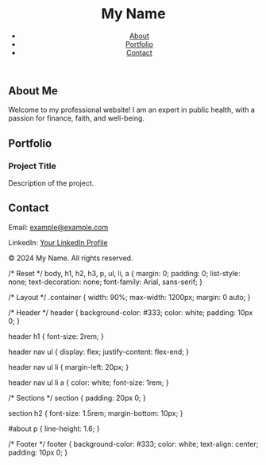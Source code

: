 <!DOCTYPE html>
<html lang="en">
<head>
    <meta charset="UTF-8">
    <meta name="viewport" content="width=device-width, initial-scale=1.0">
    <meta name="description" content="Professional website showcasing my portfolio, experience, and skills.">
    <title>Odera Onyema</title>
    <link rel="stylesheet" href="styles/style.css">
</head>
<body>
    <header>
        <div class="container">
            <h1>My Name</h1>
            <nav>
                <ul>
                    <li><a href="#about">About</a></li>
                    <li><a href="#portfolio">Portfolio</a></li>
                    <li><a href="#contact">Contact</a></li>
                </ul>
            </nav>
        </div>
    </header>
    <main>
        <section id="about">
            <div class="container">
                <h2>About Me</h2>
                <p>Welcome to my professional website! I am an expert in public health, with a passion for finance, faith, and well-being.</p>
            </div>
        </section>
        <section id="portfolio">
            <div class="container">
                <h2>Portfolio</h2>
                <div class="portfolio-item">
                    <h3>Project Title</h3>
                    <p>Description of the project.</p>
                </div>
                <!-- Add more portfolio items as needed -->
            </div>
        </section>
        <section id="contact">
            <div class="container">
                <h2>Contact</h2>
                <p>Email: <a href="mailto:example@example.com">example@example.com</a></p>
                <p>LinkedIn: <a href="https://www.linkedin.com/in/your-profile" target="_blank">Your LinkedIn Profile</a></p>
            </div>
        </section>
    </main>
    <footer>
        <div class="container">
            <p>&copy; 2024 My Name. All rights reserved.</p>
        </div>
    </footer>
</body>
</html>
/* Reset */
body, h1, h2, h3, p, ul, li, a {
    margin: 0;
    padding: 0;
    list-style: none;
    text-decoration: none;
    font-family: Arial, sans-serif;
}

/* Layout */
.container {
    width: 90%;
    max-width: 1200px;
    margin: 0 auto;
}

/* Header */
header {
    background-color: #333;
    color: white;
    padding: 10px 0;
}

header h1 {
    font-size: 2rem;
}

header nav ul {
    display: flex;
    justify-content: flex-end;
}

header nav ul li {
    margin-left: 20px;
}

header nav ul li a {
    color: white;
    font-size: 1rem;
}

/* Sections */
section {
    padding: 20px 0;
}

section h2 {
    font-size: 1.5rem;
    margin-bottom: 10px;
}

#about p {
    line-height: 1.6;
}

/* Footer */
footer {
    background-color: #333;
    color: white;
    text-align: center;
    padding: 10px 0;
}
